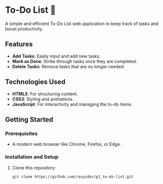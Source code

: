 # To-Do List 📝

A simple and efficient To-Do List web application to keep track of tasks and boost productivity.

<!-- ![screenshot](./images/screenshot.png) --> 
<!-- Replace with an actual screenshot of the project -->

## Features

- **Add Tasks**: Easily input and add new tasks.
- **Mark as Done**: Strike through tasks once they are completed.
- **Delete Tasks**: Remove tasks that are no longer needed.

## Technologies Used

- **HTML5**: For structuring content.
- **CSS3**: Styling and animations.
- **JavaScript**: For interactivity and managing the to-do items.

## Getting Started

### Prerequisites

- A modern web browser like Chrome, Firefox, or Edge.

### Installation and Setup

1. Clone this repository:
   ```bash
   git clone https://github.com/rasyidar/p1_to-do-list.git
